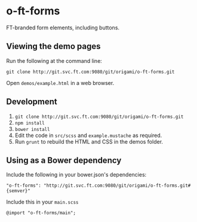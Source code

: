 # o-ft-forms

FT-branded form elements, including buttons.

## Viewing the demo pages

Run the following at the command line:

	git clone http://git.svc.ft.com:9080/git/origami/o-ft-forms.git

Open `demos/example.html` in a web browser.

## Development

1. `git clone http://git.svc.ft.com:9080/git/origami/o-ft-forms.git`
2. `npm install`
3. `bower install`
4. Edit the code in `src/scss` and `example.mustache` as required.
4. Run `grunt` to rebuild the HTML and CSS in the demos folder.

## Using as a Bower dependency

Include the following in your bower.json's dependencies:

    "o-ft-forms": "http://git.svc.ft.com:9080/git/origami/o-ft-forms.git#{semver}"

Include this in your `main.scss`

    @import "o-ft-forms/main";